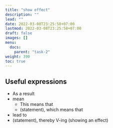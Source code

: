 ```yaml
---
title: "show effect"
description: ""
lead: ""
date: 2022-03-08T23:25:58+07:00
lastmod: 2022-03-08T23:25:58+07:00
draft: false
images: []
menu:
  docs:
    parent: "task-2"
weight: 390
toc: true
---
```


## Useful expressions

- As a result
- mean
	- This means that
	- (statement), which means that
- lead to
- (statement), thereby V-ing (showing an effect)